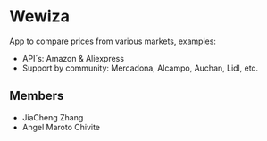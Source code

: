 # Wewiza
App to compare prices from various markets, examples:

- API´s: Amazon & Aliexpress
- Support by community: Mercadona, Alcampo, Auchan, Lidl, etc.

## Members
- JiaCheng Zhang
- Angel Maroto Chivite
